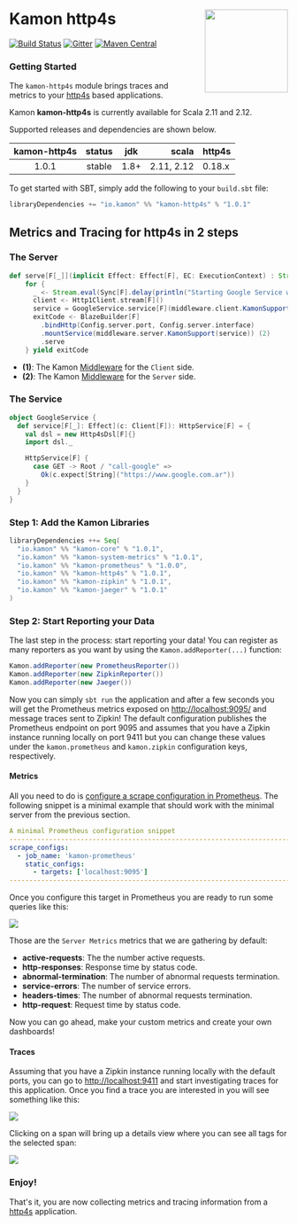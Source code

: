 # Kamon http4s <img align="right" src="https://rawgit.com/kamon-io/Kamon/master/kamon-logo.svg" height="150px" style="padding-left: 20px"/>
[![Build Status](https://travis-ci.org/kamon-io/kamon-http4s.svg?branch=master)](https://travis-ci.org/kamon-io/kamon-http4s)
[![Gitter](https://badges.gitter.im/Join%20Chat.svg)](https://gitter.im/kamon-io/Kamon?utm_source=badge&utm_medium=badge&utm_campaign=pr-badge&utm_content=badge)
[![Maven Central](https://maven-badges.herokuapp.com/maven-central/io.kamon/kamon-http4s_2.12/badge.svg)](https://maven-badges.herokuapp.com/maven-central/io.kamon/kamon-http4s_2.12)


### Getting Started

The `kamon-http4s` module brings traces and metrics to your [http4s][4] based applications.

Kamon <b>kamon-http4s</b> is currently available for Scala 2.11 and 2.12.

Supported releases and dependencies are shown below.

| kamon-http4s  | status | jdk  | scala | http4s            
|:------:|:------:|:----:|--------------:|-------
|  1.0.1 | stable | 1.8+ | 2.11, 2.12 | 0.18.x

To get started with SBT, simply add the following to your `build.sbt`
file:

```scala
libraryDependencies += "io.kamon" %% "kamon-http4s" % "1.0.1"
```

## Metrics and Tracing for http4s in 2 steps

### The Server

```scala
def serve[F[_]](implicit Effect: Effect[F], EC: ExecutionContext) : Stream[F, StreamApp.ExitCode] =
    for {
      _ <- Stream.eval(Sync[F].delay(println("Starting Google Service with Client")))
      client <- Http1Client.stream[F]()
      service = GoogleService.service[F](middleware.client.KamonSupport(client)) (1)
      exitCode <- BlazeBuilder[F]
        .bindHttp(Config.server.port, Config.server.interface)
        .mountService(middleware.server.KamonSupport(service)) (2)
        .serve
    } yield exitCode
```

* __(1)__: The Kamon [Middleware][5] for the `Client` side.
* __(2)__: The Kamon [Middleware][6] for the `Server` side.

### The Service

```scala
object GoogleService {
  def service[F[_]: Effect](c: Client[F]): HttpService[F] = {
    val dsl = new Http4sDsl[F]{}
    import dsl._

    HttpService[F] {
      case GET -> Root / "call-google" =>
        Ok(c.expect[String]("https://www.google.com.ar"))
    }
  }
}
```

### Step 1: Add the Kamon Libraries
```scala
libraryDependencies ++= Seq(
  "io.kamon" %% "kamon-core" % "1.0.1",
  "io.kamon" %% "kamon-system-metrics" % "1.0.1",
  "io.kamon" %% "kamon-prometheus" % "1.0.0",
  "io.kamon" %% "kamon-http4s" % "1.0.1",
  "io.kamon" %% "kamon-zipkin" % "1.0.1",
  "io.kamon" %% "kamon-jaeger" % "1.0.1"
)
```

### Step 2: Start Reporting your Data

The last step in the process: start reporting your data! You can register as many reporters as you want by using the
`Kamon.addReporter(...)` function:

```scala
Kamon.addReporter(new PrometheusReporter())
Kamon.addReporter(new ZipkinReporter())
Kamon.addReporter(new Jaeger())
```

Now you can simply `sbt run` the application and after a few seconds you will get the Prometheus metrics
exposed on <http://localhost:9095/> and message traces sent to Zipkin! The default configuration publishes the Prometheus
endpoint on port 9095 and assumes that you have a Zipkin instance running locally on port 9411 but you can change these
values under the `kamon.prometheus` and `kamon.zipkin` configuration keys, respectively.


#### Metrics

All you need to do is [configure a scrape configuration in Prometheus][3]. The following snippet is a minimal
example that should work with the minimal server from the previous section.

```yaml
A minimal Prometheus configuration snippet
------------------------------------------------------------------------------
scrape_configs:
  - job_name: 'kamon-prometheus'
    static_configs:
      - targets: ['localhost:9095']
------------------------------------------------------------------------------
```

Once you configure this target in Prometheus you are ready to run some queries like this:

<img class="img-fluid" src="/doc/img/http4smetrics.png">

Those are the `Server Metrics` metrics that we are gathering by default:

* __active-requests__: The the number active requests.
* __http-responses__: Response time by status code.
* __abnormal-termination__: The number of abnormal requests termination.
* __service-errors__: The number of service errors.
* __headers-times__: The number of abnormal requests termination.
* __http-request__: Request time by status code.

Now you can go ahead, make your custom metrics and create your own dashboards!

#### Traces

Assuming that you have a Zipkin instance running locally with the default ports, you can go to <http://localhost:9411>
and start investigating traces for this application. Once you find a trace you are interested in you will see something
like this:

<img class="img-fluid" src="/doc/img/traces.png">

Clicking on a span will bring up a details view where you can see all tags for the selected span:

<img class="img-fluid" src="/doc/img/detail.png">


### Enjoy!

That's it, you are now collecting metrics and tracing information from a [http4s][4] application.


[1]: https://github.com/sbt/sbt-javaagent
[2]: https://github.com/kamon-io/kamon-agent
[3]: http://prometheus.io/docs/operating/configuration/#scrape-configurations-scrape_config
[4]: http://http4s.org
[5]: https://github.com/kamon-io/kamon-http4s/blob/master/src/main/scala/kamon/http4s/middleware/client/KamonSupport.scala
[6]: https://github.com/kamon-io/kamon-http4s/blob/master/src/main/scala/kamon/http4s/middleware/server/KamonSupport.scala
